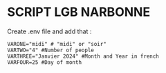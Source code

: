 # SCRIPT LGB NARBONNE

Create .env file and add that :
```
VARONE="midi" # "midi" or "soir"
VARTWO="4" #Number of people
VARTHREE="Janvier 2024" #Month and Year in french
VARFOUR=25 #Day of month
```